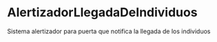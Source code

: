 # AlertizadorLlegadaDeIndividuos
Sistema alertizador para puerta que notifica la llegada de los individuos
